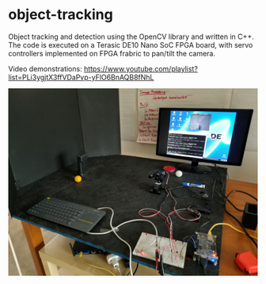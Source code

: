 # object-tracking
Object tracking and detection using the OpenCV library and written in C++.
The code is executed on a Terasic DE10 Nano SoC FPGA board, with servo controllers implemented on FPGA frabric to pan/tilt the camera. 

Video demonstrations: https://www.youtube.com/playlist?list=PLi3ygjtX3ffVDaPvp-yFlO6BnAQB8fNhL
 
![alt text](https://github.com/ronaldynchan/object-tracking/blob/master/Testbench_Setup.jpg)







